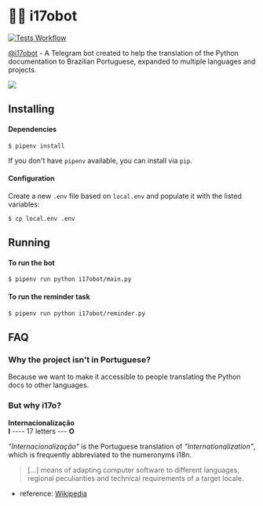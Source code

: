 # 🐍💱 i17obot

[![Tests Workflow](https://github.com/rougeth/i17obot/workflows/Tests/badge.svg?branch=master)](https://github.com/rougeth/i17obot/actions?query=workflow%3ATests)


[@i17obot](https://t.me/i17obot) - A Telegram bot created to help the translation of the Python documentation to Brazilian Portuguese, expanded to multiple languages and projects.

![](https://i.giphy.com/media/QsY8yp5q4atcQ/giphy.webp)


## Installing

#### Dependencies

```
$ pipenv install
```

If you don't have `pipenv` available, you can install via `pip`.

#### Configuration

Create a new `.env` file based on `local.env` and populate it with the listed variables:
```
$ cp local.env .env
```

## Running

#### To run the bot
```
$ pipenv run python i17obot/main.py
```

#### To run the reminder task
```
$ pipenv run python i17obot/reminder.py
```

## FAQ

### Why the project isn't in Portuguese?

Because we want to make it accessible to people translating the Python docs to other languages.


### But why **i17o**?  

**Internacionalização**  
**I** ---- 17 letters --- **O**

_"Internacionalização"_ is the Portuguese translation of _"Internationalization"_, which is frequently abbreviated to the numeronyms i18n.

> [...] means of adapting computer software to different languages, regional peculiarities and technical requirements of a target locale.

- reference: [Wikipedia](https://en.wikipedia.org/wiki/Internationalization_and_localization)


